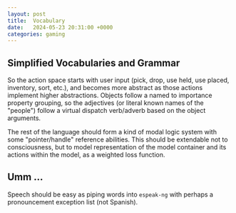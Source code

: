 ```yaml
---
layout: post
title:  Vocabulary
date:   2024-05-23 20:31:00 +0000
categories: gaming
---
```

## Simplified Vocabularies and Grammar
So the action space starts with user input (pick, drop, use held, use placed, inventory, sort, etc.), and becomes more abstract as those actions implement higher abstractions. Objects follow a named to importance property grouping, so the adjectives (or literal known names of the "people") follow a virtual dispatch verb/adverb based on the object arguments.

The rest of the language should form a kind of modal logic system with some "pointer/handle" reference abilities. This should be extendable not to consciousness, but to model representation of the model container and its actions within the model, as a weighted loss function. 

## Umm ...
Speech should be easy as piping words into `espeak-ng` with perhaps a pronouncement exception list (not Spanish).